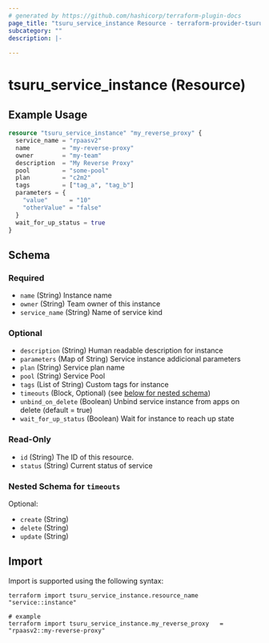 ```yaml
---
# generated by https://github.com/hashicorp/terraform-plugin-docs
page_title: "tsuru_service_instance Resource - terraform-provider-tsuru"
subcategory: ""
description: |-
  
---
```


# tsuru_service_instance (Resource)



## Example Usage

```terraform
resource "tsuru_service_instance" "my_reverse_proxy" {
  service_name = "rpaasv2"
  name         = "my-reverse-proxy"
  owner        = "my-team"
  description  = "My Reverse Proxy"
  pool         = "some-pool"
  plan         = "c2m2"
  tags         = ["tag_a", "tag_b"]
  parameters = {
    "value"      = "10"
    "otherValue" = "false"
  }
  wait_for_up_status = true
}
```

<!-- schema generated by tfplugindocs -->
## Schema

### Required

- `name` (String) Instance name
- `owner` (String) Team owner of this instance
- `service_name` (String) Name of service kind

### Optional

- `description` (String) Human readable description for instance
- `parameters` (Map of String) Service instance addicional parameters
- `plan` (String) Service plan name
- `pool` (String) Service Pool
- `tags` (List of String) Custom tags for instance
- `timeouts` (Block, Optional) (see [below for nested schema](#nestedblock--timeouts))
- `unbind_on_delete` (Boolean) Unbind service instance from apps on delete (default = true)
- `wait_for_up_status` (Boolean) Wait for instance to reach up state

### Read-Only

- `id` (String) The ID of this resource.
- `status` (String) Current status of service

<a id="nestedblock--timeouts"></a>
### Nested Schema for `timeouts`

Optional:

- `create` (String)
- `delete` (String)
- `update` (String)

## Import

Import is supported using the following syntax:

```shell
terraform import tsuru_service_instance.resource_name "service::instance"

# example
terraform import tsuru_service_instance.my_reverse_proxy   = "rpaasv2::my-reverse-proxy"
```
